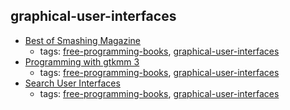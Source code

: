 graphical-user-interfaces 
---
* [Best of Smashing Magazine](http://anniversary.smashingmagazine.com/best-of-smashing-magazine.zip)
    * tags: [free-programming-books](../tags/free-programming-books.md), [graphical-user-interfaces](../tags/graphical-user-interfaces.md)
* [Programming with gtkmm 3](https://developer.gnome.org/gtkmm-tutorial/stable/)
    * tags: [free-programming-books](../tags/free-programming-books.md), [graphical-user-interfaces](../tags/graphical-user-interfaces.md)
* [Search User Interfaces](http://searchuserinterfaces.com/book/)
    * tags: [free-programming-books](../tags/free-programming-books.md), [graphical-user-interfaces](../tags/graphical-user-interfaces.md)
